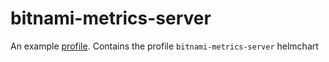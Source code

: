 # bitnami-metrics-server
An example [profile](https://github.com/weaveworks/profiles). Contains the profile `bitnami-metrics-server` helmchart
